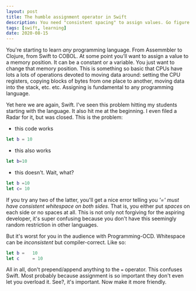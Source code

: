 ```yaml
---
layout: post
title: The humble assignment operator in Swift
description: You need "consistent spacing" to assign values. Go figure.
tags: [swift, learning]
date: 2020-08-15
---
```


You're starting to learn _any_ programming language. From Assemmbler to Clojure, from Swift to COBOL. At some point you'll want to assign a value to a memory position. It can be a constant or a variable. You just want to change that memory position. This is something so basic that CPUs have lots a lots of operations devoted to moving data around: setting the CPU registers, copying blocks of bytes from one place to another, moving data into the stack, etc. etc. Assigning is fundamental to any programming language.

Yet here we are again, Swift. I've seen this problem hitting my students starting with the language. It also hit me at the beginning. I even filed a Radar for it, but was closed. This is the problem:

- this code works

```swift
let b = 10
```

- this also works

```swift
let b=10
```

- this doesn't. Wait, what?

```swift
let b =10
let c= 10
```

If you try any two of the latter, you'll get a nice error telling you _'=' must have consistent whitespace on both sides_. That is, you either put _spaces_ on each side or no spaces at all. This is not only not forgiving for the aspiring developer, it's super confusing because you don't have this seemingly random restriction in other languages.

But it's worst for you in the audience with Programming-OCD. Whitespace can be _inconsistent_ but compiler-correct. Like so:

```swift
let b =   10
let c     = 10
```

All in all, don't prepend/append anything to the `=` operator. This confuses Swift. Most probably because assignment is so important they don't even let you overload it. See?, it's important. Now make it more friendly.